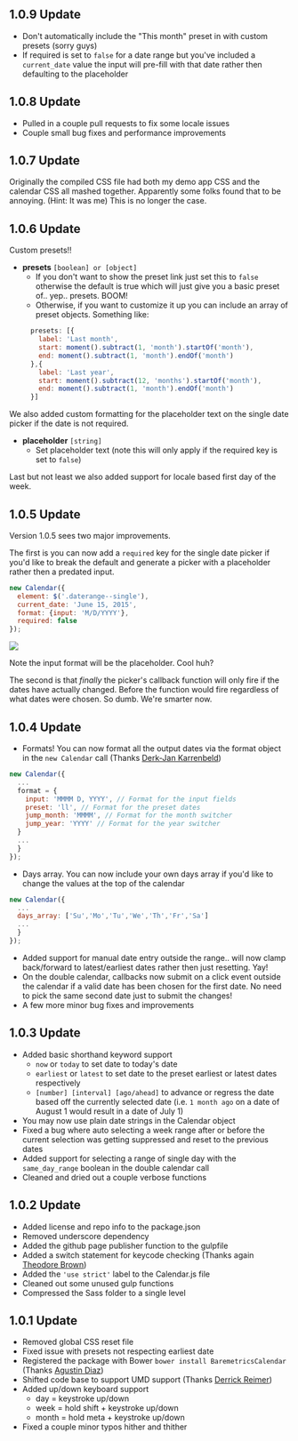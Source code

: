 ## 1.0.9 Update
- Don't automatically include the "This month" preset in with custom presets (sorry guys)
- If required is set to `false` for a date range but you've included a `current_date` value the input will pre-fill with that date rather then defaulting to the placeholder

## 1.0.8 Update
- Pulled in a couple pull requests to fix some locale issues
- Couple small bug fixes and performance improvements

## 1.0.7 Update
Originally the compiled CSS file had both my demo app CSS and the calendar CSS all mashed together. Apparently some folks found that to be annoying. (Hint: It was me) This is no longer the case.

## 1.0.6 Update
Custom presets!!

- **presets** `[boolean] or [object]`
  - If you don't want to show the preset link just set this to `false` otherwise the default is true which will just give you a basic preset of.. yep.. presets. BOOM!
  - Otherwise, if you want to customize it up you can include an array of preset objects. Something like:
  ```js
    presets: [{
      label: 'Last month',
      start: moment().subtract(1, 'month').startOf('month'),
      end: moment().subtract(1, 'month').endOf('month')
    },{
      label: 'Last year',
      start: moment().subtract(12, 'months').startOf('month'),
      end: moment().subtract(1, 'month').endOf('month')
    }]
  ```

We also added custom formatting for the placeholder text on the single date picker if the date is not required.

- **placeholder** `[string]`
  - Set placeholder text (note this will only apply if the required key is set to `false`)

Last but not least we also added support for locale based first day of the week.

## 1.0.5 Update
Version 1.0.5 sees two major improvements.

The first is you can now add a `required` key for the single date picker if you'd like to break the default and generate a picker with a placeholder rather then a predated input.

```js
new Calendar({
  element: $('.daterange--single'),
  current_date: 'June 15, 2015',
  format: {input: 'M/D/YYYY'},
  required: false
});
```

![](http://tyler.link/dw0p/Screen%20Shot%202015-11-27%20at%202.36.06%20PM.png)

Note the input format will be the placeholder. Cool huh?

The second is that *finally* the picker's callback function will only fire if the dates have actually changed. Before the function would fire regardless of what dates were chosen. So dumb. We're smarter now.

## 1.0.4 Update
- Formats! You can now format all the output dates via the format object in the `new Calendar` call (Thanks [Derk-Jan Karrenbeld](https://github.com/SleeplessByte))
```js
new Calendar({
  ...
  format = {
    input: 'MMMM D, YYYY', // Format for the input fields
    preset: 'll', // Format for the preset dates
    jump_month: 'MMMM', // Format for the month switcher
    jump_year: 'YYYY' // Format for the year switcher
  }
  ...
  }
});
```
- Days array. You can now include your own days array if you'd like to change the values at the top of the calendar
```js
new Calendar({
  ...
  days_array: ['Su','Mo','Tu','We','Th','Fr','Sa']
  ...
  }
});
```
- Added support for manual date entry outside the range.. will now clamp back/forward to latest/earliest dates rather then just resetting. Yay!
- On the double calendar, callbacks now submit on a click event outside the calendar if a valid date has been chosen for the first date. No need to pick the same second date just to submit the changes!
- A few more minor bug fixes and improvements

## 1.0.3 Update

- Added basic shorthand keyword support
  - `now` or `today` to set date to today's date
  - `earliest` or `latest` to set date to the preset earliest or latest dates respectively
  - `[number] [interval] [ago/ahead]` to advance or regress the date based off the currently selected date (i.e. `1 month ago` on a date of August 1 would result in a date of July 1)
- You may now use plain date strings in the Calendar object
- Fixed a bug where auto selecting a week range after or before the current selection was getting suppressed and reset to the previous dates
- Added support for selecting a range of single day with the `same_day_range` boolean in the double calendar call
- Cleaned and dried out a couple verbose functions

## 1.0.2 Update

- Added license and repo info to the package.json
- Removed underscore dependency
- Added the github page publisher function to the gulpfile
- Added a switch statement for keycode checking (Thanks again [Theodore Brown](https://github.com/theodorejb))
- Added the `'use strict'` label to the Calendar.js file
- Cleaned out some unused gulp functions
- Compressed the Sass folder to a single level

## 1.0.1 Update

- Removed global CSS reset file
- Fixed issue with presets not respecting earliest date
- Registered the package with Bower `bower install BaremetricsCalendar` (Thanks [Agustin Diaz](https://github.com/HiroAgustin))
- Shifted code base to support UMD support (Thanks [Derrick Reimer](https://github.com/djreimer))
- Added up/down keyboard support
  - day = keystroke up/down
  - week = hold shift + keystroke up/down
  - month = hold meta + keystroke up/down
- Fixed a couple minor typos hither and thither
